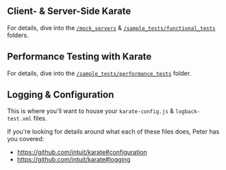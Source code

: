 ## Client- & Server-Side Karate

For details, dive into the [`/mock_servers`](https://github.com/staffier/Karate-Demo-Project/tree/main/src/test/java/mock_servers) & [`/sample_tests/functional_tests`](https://github.com/staffier/Karate-Demo-Project/tree/main/src/test/java/sample_tests/functional_tests) folders.

## Performance Testing with Karate

For details, dive into the [`/sample_tests/performance_tests`](https://github.com/staffier/Karate-Demo-Project/tree/main/src/test/java/sample_tests/performance_tests) folder.

## Logging & Configuration

This is where you'll want to house your `karate-config.js` & `logback-test.xml` files.

If you're looking for details around what each of these files does, Peter has you covered:
* https://github.com/intuit/karate#configuration
* https://github.com/intuit/karate#logging
